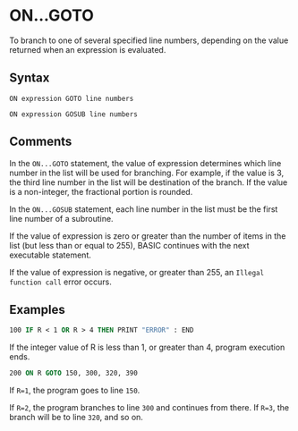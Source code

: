 # ON...GOTO

To branch to one of several specified line numbers, depending on the value returned when an expression is evaluated.

## Syntax

`ON expression GOTO line numbers`

`ON expression GOSUB line numbers`

## Comments

In the `ON...GOTO` statement, the value of expression determines which line number in the list will be used for branching. For example, if the value is 3, the third line number in the list will be destination of the branch. If the value is a non-integer, the fractional portion is rounded.

In the `ON...GOSUB` statement, each line number in the list must be the first line number of a subroutine.

If the value of expression is zero or greater than the number of items in the list (but less than or equal to 255), BASIC continues with the next executable statement.

If the value of expression is negative, or greater than 255, an `Illegal function call` error occurs.

## Examples

```vb
100 IF R < 1 OR R > 4 THEN PRINT "ERROR" : END
```

If the integer value of R is less than 1, or greater than 4, program execution ends.

```vb
200 ON R GOTO 150, 300, 320, 390
```

If `R=1`, the program goes to line `150`.

If `R=2`, the program branches to line `300` and continues from there. If `R=3`, the branch will be to line `320`, and so on.
